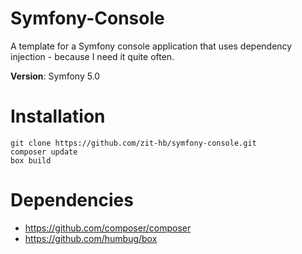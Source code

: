 Symfony-Console
===============

A template for a Symfony console application that uses dependency injection - because I need it quite often.

**Version**: Symfony 5.0

# Installation

    git clone https://github.com/zit-hb/symfony-console.git
    composer update
    box build

# Dependencies

 * https://github.com/composer/composer
 * https://github.com/humbug/box